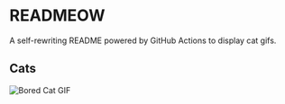 # READMEOW

A self-rewriting README powered by GitHub Actions to display cat gifs.

## Cats

![Bored Cat GIF](https://media4.giphy.com/media/v1.Y2lkPTlhY2QwMmRhNm02YzYwZDJzYWZ6dml6MDhnN3ExYXBkZDgyOWs2YXZrNTk5d2FweiZlcD12MV9naWZzX3NlYXJjaCZjdD1n/mlvseq9yvZhba/200.gif)
